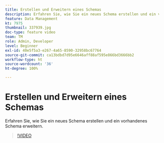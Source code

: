 ```yaml
---
title: Erstellen und Erweitern eines Schemas
description: Erfahren Sie, wie Sie ein neues Schema erstellen und ein vorhandenes Schema erweitern.
feature: Data Management
kt: 7975
thumbnail: 337939.jpg
doc-type: feature video
team: TM
role: Admin, Developer
level: Beginner
exl-id: 40e5f5a3-e267-4a65-8590-32958bc67764
source-git-commit: ca13bdbd7d95e6646aff88af595e866bd3666bb2
workflow-type: ht
source-wordcount: '36'
ht-degree: 100%

---
```


# Erstellen und Erweitern eines Schemas

Erfahren Sie, wie Sie ein neues Schema erstellen und ein vorhandenes Schema erweitern.

>[!VIDEO](https://video.tv.adobe.com/v/337939?quality=12)
